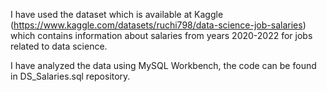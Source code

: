 I have used the dataset which is available at Kaggle (https://www.kaggle.com/datasets/ruchi798/data-science-job-salaries) which contains information about salaries from years 2020-2022 for jobs related to data science.

I have analyzed the data using MySQL Workbench, the code can be found in DS_Salaries.sql repository.
